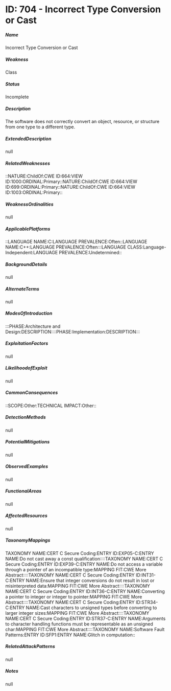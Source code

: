 # ID: 704 - Incorrect Type Conversion or Cast
<h5>Name</h5>Incorrect Type Conversion or Cast
<h5>Weakness</h5>Class
<h5>Status</h5>Incomplete
<h5>Description</h5>The software does not correctly convert an object, resource, or structure from one type to a different type.
<h5>ExtendedDescription</h5>null
<h5>RelatedWeaknesses</h5>::NATURE:ChildOf:CWE ID:664:VIEW ID:1000:ORDINAL:Primary::NATURE:ChildOf:CWE ID:664:VIEW ID:699:ORDINAL:Primary::NATURE:ChildOf:CWE ID:664:VIEW ID:1003:ORDINAL:Primary::
<h5>WeaknessOrdinalities</h5>null
<h5>ApplicablePlatforms</h5>::LANGUAGE NAME:C:LANGUAGE PREVALENCE:Often::LANGUAGE NAME:C++:LANGUAGE PREVALENCE:Often:::LANGUAGE CLASS:Language-Independent:LANGUAGE PREVALENCE:Undetermined::
<h5>BackgroundDetails</h5>null
<h5>AlternateTerms</h5>null
<h5>ModesOfIntroduction</h5>:::PHASE:Architecture and Design:DESCRIPTION::::PHASE:Implementation:DESCRIPTION:::
<h5>ExploitationFactors</h5>null
<h5>LikelihoodofExploit</h5>null
<h5>CommonConsequences</h5>::SCOPE:Other:TECHNICAL IMPACT:Other::
<h5>DetectionMethods</h5>null
<h5>PotentialMitigations</h5>null
<h5>ObservedExamples</h5>null
<h5>FunctionalAreas</h5>null
<h5>AffectedResources</h5>null
<h5>TaxonomyMappings</h5>TAXONOMY NAME:CERT C Secure Coding:ENTRY ID:EXP05-C:ENTRY NAME:Do not cast away a const qualification::::TAXONOMY NAME:CERT C Secure Coding:ENTRY ID:EXP39-C:ENTRY NAME:Do not access a variable through a pointer of an incompatible type:MAPPING FIT:CWE More Abstract::::TAXONOMY NAME:CERT C Secure Coding:ENTRY ID:INT31-C:ENTRY NAME:Ensure that integer conversions do not result in lost or misinterpreted data:MAPPING FIT:CWE More Abstract::::TAXONOMY NAME:CERT C Secure Coding:ENTRY ID:INT36-C:ENTRY NAME:Converting a pointer to integer or integer to pointer:MAPPING FIT:CWE More Abstract::::TAXONOMY NAME:CERT C Secure Coding:ENTRY ID:STR34-C:ENTRY NAME:Cast characters to unsigned types before converting to larger integer sizes:MAPPING FIT:CWE More Abstract::::TAXONOMY NAME:CERT C Secure Coding:ENTRY ID:STR37-C:ENTRY NAME:Arguments to character handling functions must be representable as an unsigned char:MAPPING FIT:CWE More Abstract::::TAXONOMY NAME:Software Fault Patterns:ENTRY ID:SFP1:ENTRY NAME:Glitch in computation::
<h5>RelatedAttackPatterns</h5>null
<h5>Notes</h5>null

